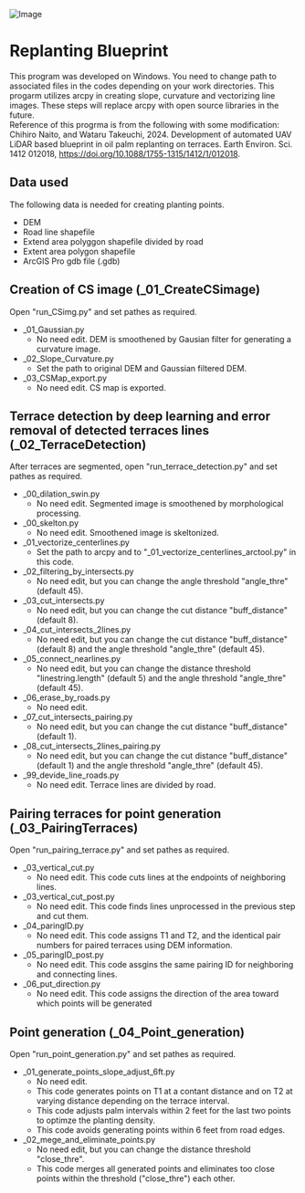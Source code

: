 ![Image](https://github.com/user-attachments/assets/5a26b2d7-1ec3-494b-9901-0ad97415c001)

# Replanting Blueprint
This program was developed on Windows.
You need to change path to associated files in the codes depending on your work directories.
This progarm utilizes arcpy in creating slope, curvature and vectorizing line images. These steps will replace arcpy with open source libraries in the future.  
Reference of this progrma is from the following with some modification:  
Chihiro Naito, and Wataru Takeuchi, 2024. Development of automated UAV LiDAR based blueprint in oil palm replanting on terraces. Earth Environ. Sci. 1412 012018, https://doi.org/10.1088/1755-1315/1412/1/012018.

## Data used
The following data is needed for creating planting points.
- DEM
- Road line shapefile
- Extend area polyggon shapefile divided by road
- Extent area polygon shapefile
- ArcGIS Pro gdb file (.gdb)

## Creation of CS image (_01_CreateCSimage)
Open "run_CSimg.py" and set pathes as required.

- _01_Gaussian.py
  * No need edit. DEM is smoothened by Gausian filter for generating a curvature image.
- _02_Slope_Curvature.py
  * Set the path to original DEM and Gaussian filtered DEM. 
- _03_CSMap_export.py
  * No need edit. CS map is exported.


## Terrace detection by deep learning and error removal of detected terraces lines (_02_TerraceDetection)
After terraces are segmented, open "run_terrace_detection.py" and set pathes as required.

- _00_dilation_swin.py
  * No need edit. Segmented image is smoothened by morphological processing.
- _00_skelton.py
  * No need edit. Smoothened image is skeltonized.
- _01_vectorize_centerlines.py
  * Set the path to arcpy and to "_01_vectorize_centerlines_arctool.py" in this code.
- _02_filtering_by_intersects.py
  * No need edit, but you can change the angle threshold "angle_thre" (default 45).
- _03_cut_intersects.py
  * No need edit, but you can change the cut distance "buff_distance" (default 8).
- _04_cut_intersects_2lines.py
  * No need edit, but you can change the cut distance "buff_distance" (default 8) and the angle threshold "angle_thre" (default 45).
- _05_connect_nearlines.py
  * No need edit, but you can change the distance threshold "linestring.length" (default 5) and the angle threshold "angle_thre" (default 45).
- _06_erase_by_roads.py
  * No need edit.
- _07_cut_intersects_pairing.py
  * No need edit, but you can change the cut distance "buff_distance" (default 1).
- _08_cut_intersects_2lines_pairing.py
  * No need edit, but you can change the cut distance "buff_distance" (default 1) and the angle threshold "angle_thre" (default 45).
- _99_devide_line_roads.py
  * No need edit. Terrace lines are divided by road.


## Pairing terraces for point generation (_03_PairingTerraces)
Open "run_pairing_terrace.py" and set pathes as required.

- _03_vertical_cut.py
  * No need edit. This code cuts lines at the endpoints of neighboring lines.
- _03_vertical_cut_post.py
  * No need edit. This code finds lines unprocessed in the previous step and cut them.
- _04_paringID.py
  * No need edit. This code assigns T1 and T2, and the identical pair numbers for paired terraces using DEM information.
- _05_paringID_post.py
  * No need edit. This code assgins the same pairing ID for neighboring and connecting lines.
- _06_put_direction.py
  * No need edit. This code assigns the direction of the area toward which points will be generated


## Point generation (_04_Point_generation)
Open "run_point_generation.py" and set pathes as required.
- _01_generate_points_slope_adjust_6ft.py
  * No need edit.
  * This code generates points on T1 at a contant distance and on T2 at varying distance depending on the terrace interval.
  * This code adjusts palm intervals within 2 feet for the last two points to optimze the planting density.
  * This code avoids generating points within 6 feet from road edges.
- _02_mege_and_eliminate_points.py
  * No need edit, but you can change the distance threshold "close_thre".
  * This code merges all generated points and eliminates too close points within the threshold ("close_thre") each other.
